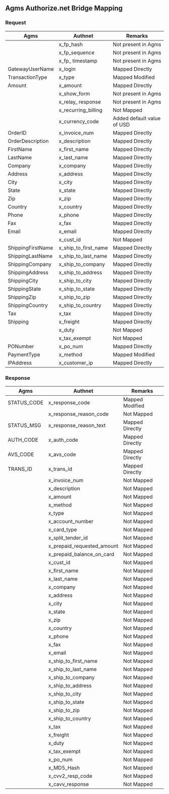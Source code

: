 ## Agms Authorize.net Bridge Mapping

### Request

| Agms				| Authnet 				| Remarks 						|
| ----------------	| --------------------- | ----------------------------- |
| 					| x_fp_hash 			| Not present in Agms 			|
| 					| x_fp_sequence			| Not present in Agms 			|
|					| x_fp_ timestamp		| Not present in Agms			|
| GatewayUserName 	| x_login				| Mapped Directly				|
| TransactionType	| x_type				| Mapped Modified				|
| Amount			| x_amount				| Mapped Directly				|
|					| x_show_form			| Not present in Agms			|
| 					| x_relay_ response 	| Not present in Agms			|
| 					| x_recurring_billing	| Not Mapped					|
| 					| x_currency_code		| Added default value of USD	|
| OrderID			| x_invoice_num			| Mapped Directly				|
| OrderDescription	| x_description			| Mapped Directly				|
| FirstName			| x_first_name			| Mapped Directly				|
| LastName			| x_last_name			| Mapped Directly				|
| Company			| x_company				| Mapped Directly				|
| Address			| x_address				| Mapped Directly				|
| City				| x_city				| Mapped Directly				|
| State				| x_state				| Mapped Directly				|
| Zip				| x_zip					| Mapped Directly				|
| Country			| x_country				| Mapped Directly				|
| Phone				| x_phone				| Mapped Directly				|
| Fax				| x_fax					| Mapped Directly				|
| Email				| x_email				| Mapped Directly				|
|					| x_cust_id				| Not Mapped					|
| ShippingFirstName	| x_ship_to_first_name	| Mapped Directly				|
| ShippingLastName	| x_ship_to_last_name	| Mapped Directly				|
| ShippingCompany	| x_ship_to_company		| Mapped Directly				|
| ShippingAddress	| x_ship_to_address		| Mapped Directly				|
| ShippingCity		| x_ship_to_city		| Mapped Directly				|
| ShippingState		| x_ship_to_state		| Mapped Directly				|
| ShippingZip		| x_ship_to_zip			| Mapped Directly				|
| ShippingCountry	| x_ship_to_country		| Mapped Directly				|
| Tax				| x_tax					| Mapped Directly				|
| Shipping			| x_freight				| Mapped Directly				|
| 					| x_duty				| Not Mapped					|
| 					| x_tax_exempt			| Not Mapped					|
| PONumber			| x_po_num				| Mapped Directly				|
| PaymentType		| x_method				| Mapped Modified				|
| IPAddress			| x_customer_ip			| Mapped Directly				|


### Response

| Agms				| Authnet 				| Remarks 						|
| ----------------	| --------------------- | ----------------------------- |
| STATUS_CODE		| x_response_code		| Mapped Modified				|
| 					| x_response_reason_code| Not Mapped					|
| STATUS_MSG		| x_response_reason_text| Mapped Directly				|
| AUTH_CODE			| x_auth_code			| Mapped Directly				|
| AVS_CODE			| x_avs_code			| Mapped Directly				|
| TRANS_ID			| x_trans_id			| Mapped Directly				|
|					| x_invoice_num			| Not Mapped					|
|					| x_description			| Not Mapped					|
| 					| x_amount				| Not Mapped					|
| 					| x_method				| Not Mapped					|
| 					| x_type				| Not Mapped					|
| 					| x_account_number		| Not Mapped					|
| 					| x_card_type			| Not Mapped					|
| 					| x_split_tender_id		| Not Mapped					|
| 					| x_prepaid_requested_amount| Not Mapped				|
| 					| x_prepaid_balance_on_card| Not Mapped					|
| 					| x_cust_id				| Not Mapped					|
| 					| x_first_name			| Not Mapped					|
| 					| x_last_name			| Not Mapped					|
| 					| x_company				| Not Mapped					|
| 					| x_address				| Not Mapped					|
| 					| x_city				| Not Mapped					|
| 					| x_state				| Not Mapped					|
| 					| x_zip					| Not Mapped					|
| 					| x_country				| Not Mapped					|
| 					| x_phone				| Not Mapped					|
| 					| x_fax					| Not Mapped					|
| 					| x_email				| Not Mapped					|
| 					| x_ship_to_first_name	| Not Mapped					|
| 					| x_ship_to_last_name	| Not Mapped					|
| 					| x_ship_to_company		| Not Mapped					|
| 					| x_ship_to_address		| Not Mapped					|
| 					| x_ship_to_city		| Not Mapped					|
| 					| x_ship_to_state		| Not Mapped					|
| 					| x_ship_to_zip			| Not Mapped					|
| 					| x_ship_to_country		| Not Mapped					|
| 					| x_tax					| Not Mapped					|
| 					| x_freight				| Not Mapped					|
| 					| x_duty				| Not Mapped					|
| 					| x_tax_exempt			| Not Mapped					|
| 					| x_po_num				| Not Mapped					|
| 					| x_MD5_Hash			| Not Mapped					|
| 					| x_cvv2_resp_code		| Not Mapped					|
| 					| x_cavv_response		| Not Mapped					|




